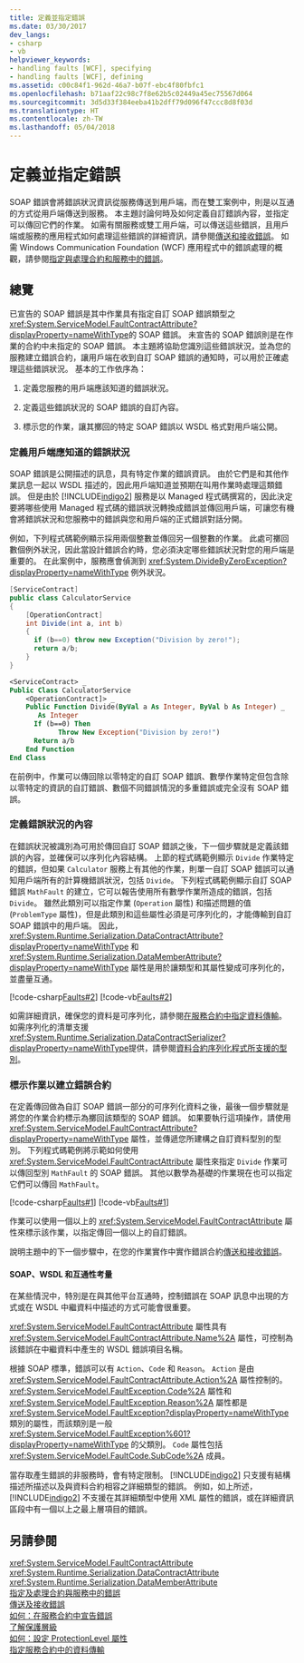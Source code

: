 ```yaml
---
title: 定義並指定錯誤
ms.date: 03/30/2017
dev_langs:
- csharp
- vb
helpviewer_keywords:
- handling faults [WCF], specifying
- handling faults [WCF], defining
ms.assetid: c00c84f1-962d-46a7-b07f-ebc4f80fbfc1
ms.openlocfilehash: b71aaf22c98c7f8e62b5c02449a45ec75567d064
ms.sourcegitcommit: 3d5d33f384eeba41b2dff79d096f47ccc8d8f03d
ms.translationtype: HT
ms.contentlocale: zh-TW
ms.lasthandoff: 05/04/2018
---
```

# <a name="defining-and-specifying-faults"></a>定義並指定錯誤
SOAP 錯誤會將錯誤狀況資訊從服務傳送到用戶端，而在雙工案例中，則是以互通的方式從用戶端傳送到服務。 本主題討論何時及如何定義自訂錯誤內容，並指定可以傳回它們的作業。 如需有關服務或雙工用戶端，可以傳送這些錯誤，且用戶端或服務的應用程式如何處理這些錯誤的詳細資訊，請參閱[傳送和接收錯誤](../../../docs/framework/wcf/sending-and-receiving-faults.md)。 如需 Windows Communication Foundation (WCF) 應用程式中的錯誤處理的概觀，請參閱[指定與處理合約和服務中的錯誤](../../../docs/framework/wcf/specifying-and-handling-faults-in-contracts-and-services.md)。  
  
## <a name="overview"></a>總覽  
 已宣告的 SOAP 錯誤是其中作業具有指定自訂 SOAP 錯誤類型之 <xref:System.ServiceModel.FaultContractAttribute?displayProperty=nameWithType>的 SOAP 錯誤。 未宣告的 SOAP 錯誤則是在作業的合約中未指定的 SOAP 錯誤。 本主題將協助您識別這些錯誤狀況，並為您的服務建立錯誤合約，讓用戶端在收到自訂 SOAP 錯誤的通知時，可以用於正確處理這些錯誤狀況。 基本的工作依序為：  
  
1.  定義您服務的用戶端應該知道的錯誤狀況。  
  
2.  定義這些錯誤狀況的 SOAP 錯誤的自訂內容。  
  
3.  標示您的作業，讓其擲回的特定 SOAP 錯誤以 WSDL 格式對用戶端公開。  
  
### <a name="defining-error-conditions-that-clients-should-know-about"></a>定義用戶端應知道的錯誤狀況  
 SOAP 錯誤是公開描述的訊息，具有特定作業的錯誤資訊。 由於它們是和其他作業訊息一起以 WSDL 描述的，因此用戶端知道並預期在叫用作業時處理這類錯誤。 但是由於 [!INCLUDE[indigo2](../../../includes/indigo2-md.md)] 服務是以 Managed 程式碼撰寫的，因此決定要將哪些使用 Managed 程式碼的錯誤狀況轉換成錯誤並傳回用戶端，可讓您有機會將錯誤狀況和您服務中的錯誤與您和用戶端的正式錯誤對話分開。  
  
 例如，下列程式碼範例顯示採用兩個整數並傳回另一個整數的作業。 此處可擲回數個例外狀況，因此當設計錯誤合約時，您必須決定哪些錯誤狀況對您的用戶端是重要的。 在此案例中，服務應會偵測到 <xref:System.DivideByZeroException?displayProperty=nameWithType> 例外狀況。  
  
```csharp  
[ServiceContract]  
public class CalculatorService  
{  
    [OperationContract]   
    int Divide(int a, int b)  
    {  
      if (b==0) throw new Exception("Division by zero!");  
      return a/b;  
    }  
}  
```  
  
```vb  
<ServiceContract> _  
Public Class CalculatorService  
    <OperationContract]> _  
    Public Function Divide(ByVal a As Integer, ByVal b As Integer) _  
       As Integer  
      If (b==0) Then   
            Throw New Exception("Division by zero!")  
      Return a/b  
    End Function  
End Class  
```  
  
 在前例中，作業可以傳回除以零特定的自訂 SOAP 錯誤、數學作業特定但包含除以零特定的資訊的自訂錯誤、數個不同錯誤情況的多重錯誤或完全沒有 SOAP 錯誤。  
  
### <a name="define-the-content-of-error-conditions"></a>定義錯誤狀況的內容  
 在錯誤狀況被識別為可用於傳回自訂 SOAP 錯誤之後，下一個步驟就是定義該錯誤的內容，並確保可以序列化內容結構。 上節的程式碼範例顯示 `Divide` 作業特定的錯誤，但如果 `Calculator` 服務上有其他的作業，則單一自訂 SOAP 錯誤可以通知用戶端所有的計算機錯誤狀況，包括 `Divide`。 下列程式碼範例顯示自訂 SOAP 錯誤 `MathFault` 的建立，它可以報告使用所有數學作業所造成的錯誤，包括 `Divide`。 雖然此類別可以指定作業 (`Operation` 屬性) 和描述問題的值 (`ProblemType` 屬性)，但是此類別和這些屬性必須是可序列化的，才能傳輸到自訂 SOAP 錯誤中的用戶端。 因此，<xref:System.Runtime.Serialization.DataContractAttribute?displayProperty=nameWithType> 和 <xref:System.Runtime.Serialization.DataMemberAttribute?displayProperty=nameWithType> 屬性是用於讓類型和其屬性變成可序列化的，並盡量互通。  
  
 [!code-csharp[Faults#2](../../../samples/snippets/csharp/VS_Snippets_CFX/faults/cs/service.cs#2)]
 [!code-vb[Faults#2](../../../samples/snippets/visualbasic/VS_Snippets_CFX/faults/vb/service.vb#2)]  
  
 如需詳細資訊，確保您的資料是可序列化，請參閱[在服務合約中指定資料傳輸](../../../docs/framework/wcf/feature-details/specifying-data-transfer-in-service-contracts.md)。 如需序列化的清單支援<xref:System.Runtime.Serialization.DataContractSerializer?displayProperty=nameWithType>提供，請參閱[資料合約序列化程式所支援的型別](../../../docs/framework/wcf/feature-details/types-supported-by-the-data-contract-serializer.md)。  
  
### <a name="mark-operations-to-establish-the-fault-contract"></a>標示作業以建立錯誤合約  
 在定義傳回做為自訂 SOAP 錯誤一部分的可序列化資料之後，最後一個步驟就是將您的作業合約標示為擲回該類型的 SOAP 錯誤。 如果要執行這項操作，請使用 <xref:System.ServiceModel.FaultContractAttribute?displayProperty=nameWithType> 屬性，並傳遞您所建構之自訂資料型別的型別。 下列程式碼範例將示範如何使用 <xref:System.ServiceModel.FaultContractAttribute> 屬性來指定 `Divide` 作業可以傳回型別 `MathFault` 的 SOAP 錯誤。 其他以數學為基礎的作業現在也可以指定它們可以傳回 `MathFault`。  
  
 [!code-csharp[Faults#1](../../../samples/snippets/csharp/VS_Snippets_CFX/faults/cs/service.cs#1)]
 [!code-vb[Faults#1](../../../samples/snippets/visualbasic/VS_Snippets_CFX/faults/vb/service.vb#1)]  
  
 作業可以使用一個以上的 <xref:System.ServiceModel.FaultContractAttribute> 屬性來標示該作業，以指定傳回一個以上的自訂錯誤。  
  
 說明主題中的下一個步驟中，在您的作業實作中實作錯誤合約[傳送和接收錯誤](../../../docs/framework/wcf/sending-and-receiving-faults.md)。  
  
#### <a name="soap-wsdl-and-interoperability-considerations"></a>SOAP、WSDL 和互通性考量  
 在某些情況中，特別是在與其他平台互通時，控制錯誤在 SOAP 訊息中出現的方式或在 WSDL 中繼資料中描述的方式可能會很重要。  
  
 <xref:System.ServiceModel.FaultContractAttribute> 屬性具有 <xref:System.ServiceModel.FaultContractAttribute.Name%2A> 屬性，可控制為該錯誤在中繼資料中產生的 WSDL 錯誤項目名稱。  
  
 根據 SOAP 標準，錯誤可以有 `Action`、`Code` 和 `Reason`。 `Action` 是由 <xref:System.ServiceModel.FaultContractAttribute.Action%2A> 屬性控制的。 <xref:System.ServiceModel.FaultException.Code%2A> 屬性和 <xref:System.ServiceModel.FaultException.Reason%2A> 屬性都是 <xref:System.ServiceModel.FaultException?displayProperty=nameWithType> 類別的屬性，而該類別是一般 <xref:System.ServiceModel.FaultException%601?displayProperty=nameWithType> 的父類別。 `Code` 屬性包括 <xref:System.ServiceModel.FaultCode.SubCode%2A> 成員。  
  
 當存取產生錯誤的非服務時，會有特定限制。 [!INCLUDE[indigo2](../../../includes/indigo2-md.md)] 只支援有結構描述所描述以及與資料合約相容之詳細類型的錯誤。 例如，如上所述，[!INCLUDE[indigo2](../../../includes/indigo2-md.md)] 不支援在其詳細類型中使用 XML 屬性的錯誤，或在詳細資訊區段中有一個以上之最上層項目的錯誤。  
  
## <a name="see-also"></a>另請參閱  
 <xref:System.ServiceModel.FaultContractAttribute>  
 <xref:System.Runtime.Serialization.DataContractAttribute>  
 <xref:System.Runtime.Serialization.DataMemberAttribute>  
 [指定及處理合約與服務中的錯誤](../../../docs/framework/wcf/specifying-and-handling-faults-in-contracts-and-services.md)  
 [傳送及接收錯誤](../../../docs/framework/wcf/sending-and-receiving-faults.md)  
 [如何：在服務合約中宣告錯誤](../../../docs/framework/wcf/how-to-declare-faults-in-service-contracts.md)  
 [了解保護層級](../../../docs/framework/wcf/understanding-protection-level.md)  
 [如何：設定 ProtectionLevel 屬性](../../../docs/framework/wcf/how-to-set-the-protectionlevel-property.md)  
 [指定服務合約中的資料傳輸](../../../docs/framework/wcf/feature-details/specifying-data-transfer-in-service-contracts.md)
